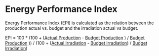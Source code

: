 # Energy Performance Index

Energy Performance Index (EPI) is calculated as the relation between the production actual vs. budget and the irradiation actual vs budget.

EPI = 100 * (100 + ([Actual Production](../yield_and_weather/actual_production.md) - [Budget Production](../yield_and_weather/budget_production.md) ) / [Budget Production](../yield_and_weather/budget_irradiation.md) )) / (100 + ([Actual Irradiation](../yield_and_weather/incline_irradiation.md) - [Budget Irradiation](../yield_and_weather/budget_irradiation.md)) / [Budget Irradiation](../yield_and_weather/budget_irradiation.md))

